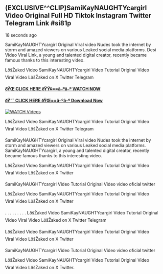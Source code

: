 ## (EXCLUSIVE^^CLIP)SamiKayNAUGHTYcargirl Video Original Full HD Tiktok Instagram Twitter Telegram Link #si81p

18 seconds ago

SamiKayNAUGHTYcargirl Original Viral video Nudes took the internet by storm and amazed viewers on various Leaked social media platforms. Desi Video Viral Link, a young and talented digital creator, recently became famous thanks to this interesting video.

LðšŽaked Video SamiKayNAUGHTYcargirl Video Tutorial Original Video Viral Video LðšŽaked on X Twitter Telegram

**[ðŸŒ CLICK HERE ðŸŸ¢==â–ºâ–º WATCH NOW](https://clips-mediaa.blogspot.com/2025/02/video-viral-download.html)**

**[ðŸ”´ CLICK HERE ðŸŒ==â–ºâ–º Download Now](https://clips-mediaa.blogspot.com/2025/02/video-viral-download.html)**

[![WATCH Videos](https://i.imgur.com/dJHk4Zq.gif)](https://clips-mediaa.blogspot.com/2025/02/video-viral-download.html)

LðšŽaked Video SamiKayNAUGHTYcargirl Video Tutorial Original Video Viral Video LðšŽaked on X Twitter Telegram

SamiKayNAUGHTYcargirl Original Viral video Nudes took the internet by storm and amazed viewers on various Leaked social media platforms. SamiKayNAUGHTYcargirl, a young and talented digital creator, recently became famous thanks to this interesting video.

LðšŽaked Video SamiKayNAUGHTYcargirl Video Tutorial Original Video Viral Video LðšŽaked on X Twitter

SamiKayNAUGHTYcargirl Video Tutorial Original Video video oficial twitter

LðšŽaked Video SamiKayNAUGHTYcargirl Video Tutorial Original Video Viral Video LðšŽaked on X Twitter

. . . . . . . . . LðšŽaked Video SamiKayNAUGHTYcargirl Video Tutorial Original Video Viral Video LðšŽaked on X Twitter Telegram

LðšŽaked Video SamiKayNAUGHTYcargirl Video Tutorial Original Video Viral Video LðšŽaked on X Twitter

SamiKayNAUGHTYcargirl Video Tutorial Original Video video oficial twitter

LðšŽaked Video SamiKayNAUGHTYcargirl Video Tutorial Original Video Viral Video LðšŽaked on X Twitter.